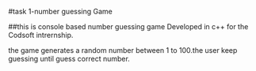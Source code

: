 #task 1-number guessing Game

##this is console based number guessing game Developed in c++ for the Codsoft intrernship.

the game generates a random number between 1 to 100.the user keep guessing until guess correct number.